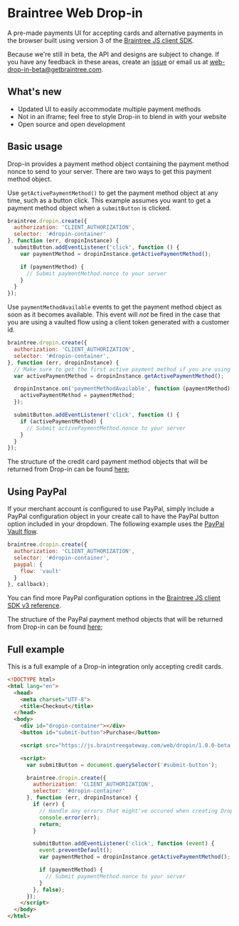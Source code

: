 # Braintree Web Drop-in

A pre-made payments UI for accepting cards and alternative payments in the browser built using version 3 of the [Braintree JS client SDK](https://github.com/braintree/braintree-web).

Because we're still in beta, the API and designs are subject to change. If you have any feedback in these areas, create an [issue](https://github.com/braintree/braintree-web-drop-in/issues) or email us at [web-drop-in-beta@getbraintree.com](mailto:web-drop-in-beta@getbraintree.com).

## What's new

- Updated UI to easily accommodate multiple payment methods
- Not in an iframe; feel free to style Drop-in to blend in with your website
- Open source and open development

## Basic usage

Drop-in provides a payment method object containing the payment method nonce to send to your server. There are two ways to get this payment method object.

Use `getActivePaymentMethod()` to get the payment method object at any time, such as a button click. This example assumes you want to get a payment method object when a `submitButton` is clicked.

```js
braintree.dropin.create({
  authorization: 'CLIENT_AUTHORIZATION',
  selector: '#dropin-container'
}, function (err, dropinInstance) {
  submitButton.addEventListener('click', function () {
    var paymentMethod = dropinInstance.getActivePaymentMethod();

    if (paymentMethod) {
      // Submit paymentMethod.nonce to your server
    }
  }
});
```

Use `paymentMethodAvailable` events to get the payment method object as soon as it becomes available. This event will _not_ be fired in the case that you are using a vaulted flow using a client token generated with a customer id.

```js
braintree.dropin.create({
  authorization: 'CLIENT_AUTHORIZATION',
  selector: '#dropin-container',
}, function (err, dropinInstance) {
  // Make sure to get the first active payment method if you are using a vaulted flow
  var activePaymentMethod = dropinInstance.getActivePaymentMethod();

  dropinInstance.on('paymentMethodAvailable', function (paymentMethod) {
    activePaymentMethod = paymentMethod;
  });

  submitButton.addEventListener('click', function () {
    if (activePaymentMethod) {
      // Submit activePaymentMethod.nonce to your server
    }
  }
});
```

The structure of the credit card payment method objects that will be returned from Drop-in can be found [here](http://braintree.github.io/braintree-web/current/HostedFields.html#~tokenizePayload);

## Using PayPal

If your merchant account is configured to use PayPal, simply include a PayPal configuration object in your create call to have the PayPal button option included in your dropdown. The following example uses the [PayPal Vault flow](https://developers.braintreepayments.com/guides/paypal/vault/javascript/v3).

```js
braintree.dropin.create({
  authorization: 'CLIENT_AUTHORIZATION',
  selector: '#dropin-container',
  paypal: {
    flow: 'vault'
  }
}, callback);
```

You can find more PayPal configuration options in the [Braintree JS client SDK v3 reference](https://braintree.github.io/braintree-web/current/PayPal.html#tokenize).

The structure of the PayPal payment method objects that will be returned from Drop-in can be found [here](http://braintree.github.io/braintree-web/current/PayPal.html#~tokenizeReturn);

## Full example

This is a full example of a Drop-in integration only accepting credit cards.

 ```html
 <!DOCTYPE html>
 <html lang="en">
   <head>
     <meta charset="UTF-8">
     <title>Checkout</title>
   </head>
   <body>
     <div id="dropin-container"></div>
     <button id="submit-button">Purchase</button>

     <script src="https://js.braintreegateway.com/web/dropin/1.0.0-beta.1/js/dropin.min.js"></script>

     <script>
       var submitButton = document.querySelector('#submit-button');

       braintree.dropin.create({
         authorization: 'CLIENT_AUTHORIZATION',
         selector: '#dropin-container'
       }, function (err, dropinInstance) {
         if (err) {
           // Handle any errors that might've occured when creating Drop-in
           console.error(err);
           return;
         }

         submitButton.addEventListener('click', function (event) {
           event.preventDefault();
           var paymentMethod = dropinInstance.getActivePaymentMethod();

           if (paymentMethod) {
             // Submit paymentMethod.nonce to your server
           }
         }, false);
       });
     </script>
   </body>
 </html>
 ```
